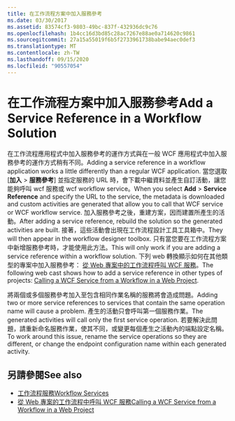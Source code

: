 ```yaml
---
title: 在工作流程方案中加入服務參考
ms.date: 03/30/2017
ms.assetid: 83574cf3-9803-49bc-837f-432936dc9c76
ms.openlocfilehash: 1b4cc16d3bd85c28ac7267e88ae0a714620c9861
ms.sourcegitcommit: 27a15a55019f6b5f2733961738babe94aec0def3
ms.translationtype: MT
ms.contentlocale: zh-TW
ms.lasthandoff: 09/15/2020
ms.locfileid: "90557054"
---
```

# <a name="add-a-service-reference-in-a-workflow-solution"></a><span data-ttu-id="d433c-102">在工作流程方案中加入服務參考</span><span class="sxs-lookup"><span data-stu-id="d433c-102">Add a Service Reference in a Workflow Solution</span></span>

<span data-ttu-id="d433c-103">在工作流程應用程式中加入服務參考的運作方式與在一般 WCF 應用程式中加入服務參考的運作方式稍有不同。</span><span class="sxs-lookup"><span data-stu-id="d433c-103">Adding a service reference in a workflow application works a little differently than a regular WCF application.</span></span> <span data-ttu-id="d433c-104">當您選取 [**加入**  >  **服務參考**] 並指定服務的 URL 時，會下載中繼資料並產生自訂活動，讓您能夠呼叫 wcf 服務或 wcf workflow service。</span><span class="sxs-lookup"><span data-stu-id="d433c-104">When you select **Add** > **Service Reference** and specify the URL to the service, the metadata is downloaded and custom activities are generated that allow you to call that WCF service or WCF workflow service.</span></span> <span data-ttu-id="d433c-105">加入服務參考之後，重建方案，因而建置所產生的活動。</span><span class="sxs-lookup"><span data-stu-id="d433c-105">After adding a service reference, rebuild the solution so the generated activities are built.</span></span> <span data-ttu-id="d433c-106">接著，這些活動會出現在工作流程設計工具工具箱中。</span><span class="sxs-lookup"><span data-stu-id="d433c-106">They will then appear in the workflow designer toolbox.</span></span> <span data-ttu-id="d433c-107">只有當您要在工作流程方案中新增服務參考時，才能使用此方法。</span><span class="sxs-lookup"><span data-stu-id="d433c-107">This will only work if you are adding a service reference within a workflow solution.</span></span> <span data-ttu-id="d433c-108">下列 web 轉換顯示如何在其他類型的專案中加入服務參考： [從 Web 專案中的工作流程呼叫 WCF 服務](/archive/blogs/endpoint/how-to-consume-a-wcf-service-from-a-wf4-workflow)。</span><span class="sxs-lookup"><span data-stu-id="d433c-108">The following web cast shows how to add a service reference in other types of projects: [Calling a WCF Service from a Workflow in a Web Project](/archive/blogs/endpoint/how-to-consume-a-wcf-service-from-a-wf4-workflow).</span></span>

<span data-ttu-id="d433c-109">將兩個或多個服務參考加入至包含相同作業名稱的服務將會造成問題。</span><span class="sxs-lookup"><span data-stu-id="d433c-109">Adding two or more service references to services that contain the same operation name will cause a problem.</span></span> <span data-ttu-id="d433c-110">產生的活動只會呼叫第一個服務作業。</span><span class="sxs-lookup"><span data-stu-id="d433c-110">The generated activities will call only the first service operation.</span></span> <span data-ttu-id="d433c-111">若要解決此問題，請重新命名服務作業，使其不同，或變更每個產生之活動內的端點設定名稱。</span><span class="sxs-lookup"><span data-stu-id="d433c-111">To work around this issue, rename the service operations so they are different, or change the endpoint configuration name within each generated activity.</span></span>

## <a name="see-also"></a><span data-ttu-id="d433c-112">另請參閱</span><span class="sxs-lookup"><span data-stu-id="d433c-112">See also</span></span>

- [<span data-ttu-id="d433c-113">工作流程服務</span><span class="sxs-lookup"><span data-stu-id="d433c-113">Workflow Services</span></span>](workflow-services.md)
- [<span data-ttu-id="d433c-114">從 Web 專案的工作流程中呼叫 WCF 服務</span><span class="sxs-lookup"><span data-stu-id="d433c-114">Calling a WCF Service from a Workflow in a Web Project</span></span>](/archive/blogs/endpoint/how-to-consume-a-wcf-service-from-a-wf4-workflow)
